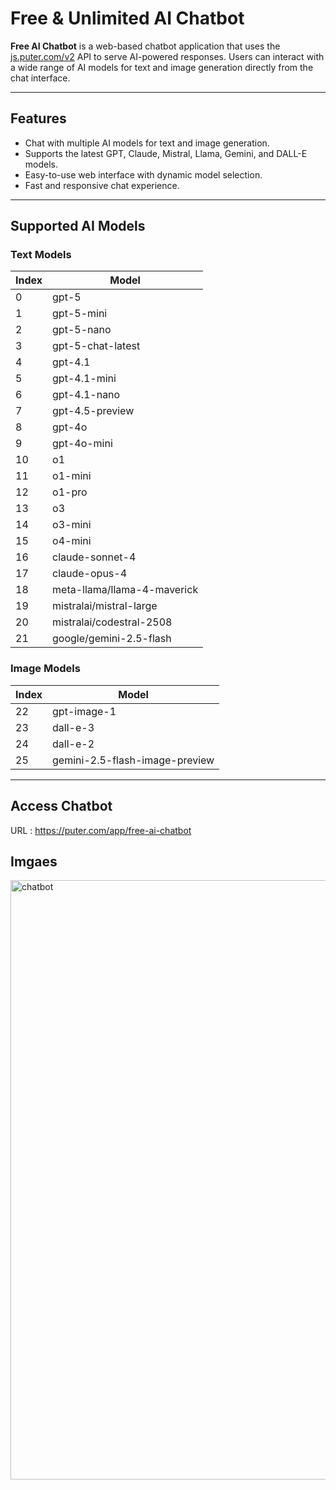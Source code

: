 # Free & Unlimited AI Chatbot

**Free AI Chatbot** is a web-based chatbot application that uses the [js.puter.com/v2](https://js.puter.com/v2) API to serve AI-powered responses. Users can interact with a wide range of AI models for text and image generation directly from the chat interface.

---

## Features

- Chat with multiple AI models for text and image generation.
- Supports the latest GPT, Claude, Mistral, Llama, Gemini, and DALL-E models.
- Easy-to-use web interface with dynamic model selection.
- Fast and responsive chat experience.

---

## Supported AI Models

### Text Models
| Index | Model |
|-------|-------|
| 0 | gpt-5 |
| 1 | gpt-5-mini |
| 2 | gpt-5-nano |
| 3 | gpt-5-chat-latest |
| 4 | gpt-4.1 |
| 5 | gpt-4.1-mini |
| 6 | gpt-4.1-nano |
| 7 | gpt-4.5-preview |
| 8 | gpt-4o |
| 9 | gpt-4o-mini |
| 10 | o1 |
| 11 | o1-mini |
| 12 | o1-pro |
| 13 | o3 |
| 14 | o3-mini |
| 15 | o4-mini |
| 16 | claude-sonnet-4 |
| 17 | claude-opus-4 |
| 18 | meta-llama/llama-4-maverick |
| 19 | mistralai/mistral-large |
| 20 | mistralai/codestral-2508 |
| 21 | google/gemini-2.5-flash |

### Image Models
| Index | Model |
|-------|-------|
| 22 | gpt-image-1 |
| 23 | dall-e-3 |
| 24 | dall-e-2 |
| 25 | gemini-2.5-flash-image-preview |

---

## Access Chatbot
URL : https://puter.com/app/free-ai-chatbot

## Imgaes
<img width="1475" height="959" alt="chatbot" src="https://github.com/user-attachments/assets/30f76b49-8542-4740-a28e-94daac62780e" />

